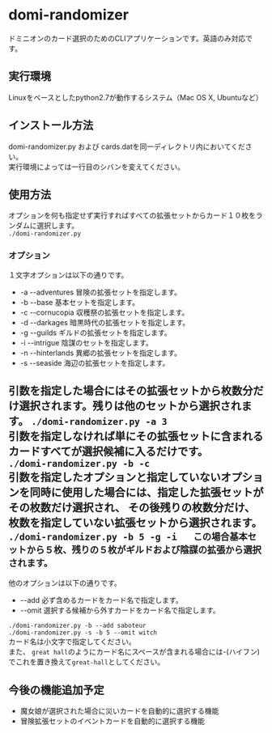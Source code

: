 # domi-randomizer

ドミニオンのカード選択のためのCLIアプリケーションです。英語のみ対応です。

## 実行環境
Linuxをベースとしたpython2.7が動作するシステム（Mac OS X, Ubuntuなど）
## インストール方法
domi-randomizer.py および cards.datを同一ディレクトリ内においてください。  
実行環境によっては一行目のシバンを変えてください。
## 使用方法
オプションを何も指定せず実行すればすべての拡張セットからカード１０枚をランダムに選択します。  
`./domi-randomizer.py`  
### オプション
１文字オプションは以下の通りです。  
* -a --adventures 冒険の拡張セットを指定します。
* -b --base 基本セットを指定します。
* -c --cornucopia 収穫祭の拡張セットを指定します。
* -d --darkages 暗黒時代の拡張セットを指定します。
* -g --guilds ギルドの拡張セットを指定します。
* -i --intrigue 陰謀のセットを指定します。
* -n --hinterlands 異郷の拡張セットを指定します。
* -s --seaside 海辺の拡張セットを指定します。  

引数を指定した場合にはその拡張セットから枚数分だけ選択されます。残りは他のセットから選択されます。
`./domi-randomizer.py -a 3`  
引数を指定しなければ単にその拡張セットに含まれるカードすべてが選択候補に入るだけです。  
`./domi-randomizer.py -b -c`  
引数を指定したオプションと指定していないオプションを同時に使用した場合には、指定した拡張セットがその枚数だけ選択され、
その後残りの枚数分だけ、枚数を指定していない拡張セットから選択されます。  
`./domi-randomizer.py -b 5 -g -i  
この場合基本セットから５枚、残りの５枚がギルドおよび陰謀の拡張から選択されます。`  
   ---
他のオプションは以下の通りです。
* --add 必ず含めるカードをカード名で指定します。
* --omit 選択する候補から外すカードをカード名で指定します。  

`./domi-randomizer.py -b --add saboteur`  
`./domi-randomizer.py -s -b 5 --omit witch`  
カード名は小文字で指定してください。  
また、 `great hall`のようにカード名にスペースが含まれる場合には-(ハイフン)でこれを置き換えて`great-hall`としてください。
## 今後の機能追加予定
* 魔女娘が選択された場合に災いカードを自動的に選択する機能
* 冒険拡張セットのイベントカードを自動的に選択する機能
